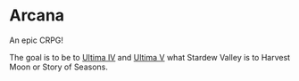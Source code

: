 # Arcana

An epic CRPG!

The goal is to be to
[Ultima IV](https://wiki.ultimacodex.com/wiki/Ultima_IV:_Quest_of_the_Avatar)
and [Ultima V](https://wiki.ultimacodex.com/wiki/Ultima_V:_Warriors_of_Destiny)
what Stardew Valley is to Harvest Moon or Story of Seasons.

